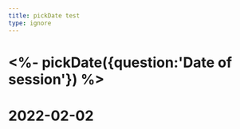 ```yaml
---
title: pickDate test	
type: ignore
---
```

# <%- pickDate({question:'Date of session'}) %>
# 2022-02-02
